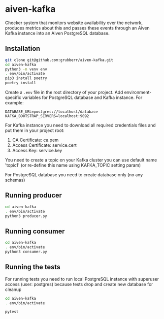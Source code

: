 # aiven-kafka

Checker system that monitors website availability over the
network, produces metrics about this and passes these events through an Aiven
Kafka instance into an Aiven PostgreSQL database.

## Installation

```bash
git clone git@github.com:grubberr/aiven-kafka.git
cd aiven-kafka
python3 -m venv env
. env/bin/activate
pip3 install poetry
poetry install
```

Create a `.env` file in the root directory of your project. Add
environment-specific variables for PostgreSQL database and Kafka instance.
For example:

```dosini
DATABASE_URL=postgres://localhost/database
KAFKA_BOOTSTRAP_SERVERS=localhost:9092
```

For Kafka instance you need to download all required credentials files and put them in your project root:
1. CA Certificate: ca.pem
2. Access Certificate: service.cert
3. Access Key: service.key

You need to create a topic on your Kafka cluster you can use default name 'topic1'
(or re-define this name using KAFKA_TOPIC setting param)

For PostgreSQL database you need to create database only (no any schemas)

## Running producer

```bash
cd aiven-kafka
. env/bin/activate
python3 producer.py
```

## Running consumer

```bash
cd aiven-kafka
. env/bin/activate
python3 consumer.py
```

## Running the tests

For running tests you need to run local PostgreSQL instance with superuser access (user: postgres)
because tests drop and create new database for cleanup

```bash
cd aiven-kafka
. env/bin/activate

pytest
```
